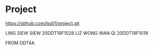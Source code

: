 ﻿# Project
https://github.com/lss01/project.git

LING SIEW SIEW 20DDT19F1028
LIZ WONG WAN QI 20DDT19F1019

FROM DDT4A
